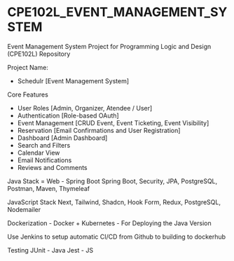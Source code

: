 # CPE102L_EVENT_MANAGEMENT_SYSTEM
Event Management System Project for Programming Logic and Design (CPE102L) Repository

Project Name:
- Schedulr [Event Management System]

Core Features
- User Roles [Admin, Organizer, Atendee / User]
- Authentication [Role-based OAuth]
- Event Management [CRUD Event, Event Ticketing, Event Visibility]
- Reservation [Email Confirmations and User Registration]
- Dashboard [Admin Dashboard]
- Search and Filters
- Calendar View 
- Email Notifications
- Reviews and Comments

Java Stack = Web - Spring Boot
Spring Boot, Security, JPA, PostgreSQL, Postman, Maven, Thymeleaf

JavaScript Stack
Next, Tailwind, Shadcn, Hook Form, Redux, PostgreSQL, Nodemailer

Dockerization - Docker + Kubernetes - For Deploying the Java Version

Use Jenkins to setup automatic CI/CD from Github to building to dockerhub


Testing
JUnit - Java
Jest - JS
